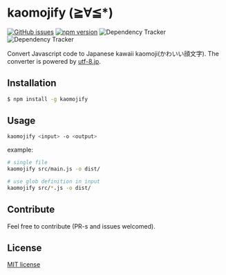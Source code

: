 # kaomojify (≧∀≦*)

[![GitHub issues](https://img.shields.io/github/issues/kokororin/pixiv.moe.svg)](https://github.com/kokororin/kaomojify/issues)
[![npm version](https://badge.fury.io/js/pixiv.moe.svg)](https://badge.fury.io/js/kaomojify)
![Dependency Tracker](https://img.shields.io/david/kokororin/kaomojify.svg "Dependency Tracker") ![Dependency Tracker](https://img.shields.io/david/dev/kokororin/kaomojify.svg "Dependency Tracker")

Convert Javascript code to Japanese kawaii kaomoji(かわいい顔文字).
The converter is powered by [utf-8.jp](http://utf-8.jp/public/aaencode.html).

## Installation
```bash
$ npm install -g kaomojify
```

## Usage
```bash
kaomojify <input> -o <output>
```

example:
```bash
# single file
kaomojify src/main.js -o dist/

# use glob definition in input
kaomojify src/*.js -o dist/
```

## Contribute
Feel free to contribute (PR-s and issues welcomed).

## License
[MIT license](http://opensource.org/licenses/mit-license.php)